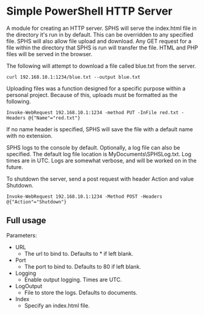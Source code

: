 # Simple PowerShell HTTP Server
A module for creating an HTTP server. SPHS will serve the index.html file in the directory it's run in by default. This can be overridden to any specified file. SPHS will also allow file upload and download. Any GET request for a file within the directory that SPHS is run will transfer the file. HTML and PHP files will be served in the browser.  

The following will attempt to download a file called blue.txt from the server.
    
    curl 192.168.10.1:1234/blue.txt --output blue.txt
    
Uploading files was a function designed for a specific purpose within a personal project. Because of this, uploads must be formatted as the following.
   
    Invoke-WebRequest 192.168.10.1:1234 -method PUT -InFile red.txt -Headers @{"Name"="red.txt"}
    
If no name header is specified, SPHS will save the file with a default name with no extension. 

SPHS logs to the console by default. Optionally, a log file can also be specified. The default log file location is MyDocuments\SPHSLog.txt. Log times are in UTC. Logs are somewhat verbose, and will be worked on in the future. 


To shutdown the server, send a post request with header Action and value Shutdown.

    Invoke-WebRequest 192.168.10.1:1234 -Method POST -Headers @{"Action"="Shutdown"}

## Full usage
Parameters:
* URL
  * The url to bind to. Defaults to * if left blank.
* Port
  * The port to bind to. Defaults to 80 if left blank.
* Logging
  * Enable output logging. Times are UTC.
* LogOutput
  * File to store the logs. Defaults to documents.
* Index
  * Specify an index.html file.
